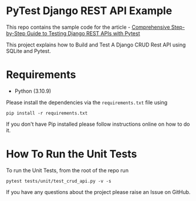 # PyTest Django REST API Example

This repo contains the sample code for the article - [Comprehensive Step-by-Step Guide to Testing Django REST APIs with Pytest](https://pytest-with-eric.com/pytest-advanced/pytest-django-restapi-testing/)

This project explains how to Build and Test A Django CRUD Rest API using SQLite and Pytest.

# Requirements
* Python (3.10.9)

Please install the dependencies via the `requirements.txt` file using 
```commandline
pip install -r requirements.txt
```
If you don't have Pip installed please follow instructions online on how to do it.

# How To Run the Unit Tests
To run the Unit Tests, from the root of the repo run
```commandline
pytest tests/unit/test_crud_api.py -v -s
```

If you have any questions about the project please raise an Issue on GitHub. 